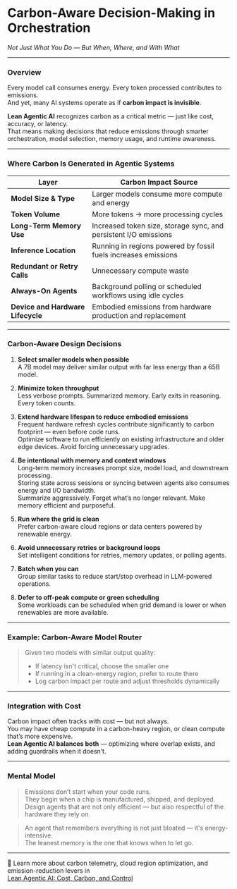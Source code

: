 # Carbon-Aware Decision-Making in Orchestration  
*Not Just What You Do — But When, Where, and With What*

---

### Overview

Every model call consumes energy. Every token processed contributes to emissions.  
And yet, many AI systems operate as if **carbon impact is invisible**.

**Lean Agentic AI** recognizes carbon as a critical metric — just like cost, accuracy, or latency.  
That means making decisions that reduce emissions through smarter orchestration, model selection, memory usage, and runtime awareness.

---

### Where Carbon Is Generated in Agentic Systems

| Layer                       | Carbon Impact Source                                        |
|-----------------------------|--------------------------------------------------------------|
| **Model Size & Type**       | Larger models consume more compute and energy                |
| **Token Volume**            | More tokens → more processing cycles                         |
| **Long-Term Memory Use**    | Increased token size, storage sync, and persistent I/O emissions |
| **Inference Location**      | Running in regions powered by fossil fuels increases emissions |
| **Redundant or Retry Calls**| Unnecessary compute waste                                    |
| **Always-On Agents**        | Background polling or scheduled workflows using idle cycles  |
| **Device and Hardware Lifecycle** | Embodied emissions from hardware production and replacement |

---

### Carbon-Aware Design Decisions

1. **Select smaller models when possible**  
   A 7B model may deliver similar output with far less energy than a 65B model.

2. **Minimize token throughput**  
   Less verbose prompts. Summarized memory. Early exits in reasoning. Every token counts.

3. **Extend hardware lifespan to reduce embodied emissions**  
   Frequent hardware refresh cycles contribute significantly to carbon footprint — even before code runs.  
   Optimize software to run efficiently on existing infrastructure and older edge devices. Avoid forcing unnecessary upgrades.

4. **Be intentional with memory and context windows**  
   Long-term memory increases prompt size, model load, and downstream processing.  
   Storing state across sessions or syncing between agents also consumes energy and I/O bandwidth.  
   Summarize aggressively. Forget what’s no longer relevant. Make memory efficient and purposeful.

5. **Run where the grid is clean**  
   Prefer carbon-aware cloud regions or data centers powered by renewable energy.

6. **Avoid unnecessary retries or background loops**  
   Set intelligent conditions for retries, memory updates, or polling agents.

7. **Batch when you can**  
   Group similar tasks to reduce start/stop overhead in LLM-powered operations.

8. **Defer to off-peak compute or green scheduling**  
   Some workloads can be scheduled when grid demand is lower or when renewables are more available.

---

### Example: Carbon-Aware Model Router

> Given two models with similar output quality:  
> - If latency isn't critical, choose the smaller one  
> - If running in a clean-energy region, prefer to route there  
> - Log carbon impact per route and adjust thresholds dynamically

---

### Integration with Cost

Carbon impact often tracks with cost — but not always.  
You may have cheap compute in a carbon-heavy region, or clean compute that’s more expensive.  
**Lean Agentic AI balances both** — optimizing where overlap exists, and adding guardrails when it doesn’t.

---

### Mental Model

> Emissions don’t start when your code runs.  
> They begin when a chip is manufactured, shipped, and deployed.  
> Design agents that are not only efficient — but also respectful of the hardware they rely on.

> An agent that remembers everything is not just bloated — it's energy-intensive.  
> The leanest memory is the one that knows when to let go.

---

📖 Learn more about carbon telemetry, cloud region optimization, and emission-reduction levers in  
[Lean Agentic AI: Cost, Carbon, and Control](https://leanagenticai.com/)
